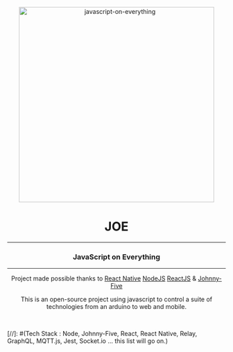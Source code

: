 <p align="center">
  <a href="https://github.com/markspereira/joe">
    <img alt="javascript-on-everything" src="https://raw.githubusercontent.com/markspereira/joe/master/assets/joe_logo.png" width="450">
  </a>
</p>

<h1 align="center">
  JOE
</h1>
<hr />
<h3 align="center">
  JavaScript on Everything
</h3>
<hr />
<p align="center">
  Project made possible thanks to <a href="https://facebook.github.io/react-native/">React Native</a> <a href="https://nodejs.org/">NodeJS</a> <a href="https://reactjs.org/">ReactJS</a> & <a href="http://johnny-five.io/">Johnny-Five</a>
</p>

<p align="center">
  This is an open-source project using javascript to control a suite of technologies from an arduino to web and mobile.
</p>

<br />


[//]: #(Tech Stack : Node, Johnny-Five, React, React Native, Relay, GraphQL, MQTT.js, Jest, Socket.io ... this list will go on.)
